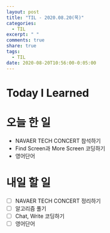 ```yaml
---
layout: post
title: "TIL - 2020.08.20(목)"
categories:
  - TIL
excerpt: " "
comments: true
share: true
tags:
  - TIL
date: 2020-08-20T10:56:00-0:05:00
---
```


# Today I Learned

# 오늘 한 일

- NAVAER TECH CONCERT 참석하기
- Find Screen과 More Screen 코딩하기
- 영어단어

# 내일 할 일

- [ ] NAVAER TECH CONCERT 정리하기
- [ ] 알고리즘 풀기
- [ ] Chat, Write 코딩하기
- [ ] 영어단어

